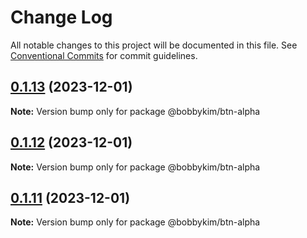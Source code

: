 # Change Log

All notable changes to this project will be documented in this file.
See [Conventional Commits](https://conventionalcommits.org) for commit guidelines.

## [0.1.13](https://github.com/bobbykim89/manguito-component-library/compare/@bobbykim/btn-alpha@0.1.12...@bobbykim/btn-alpha@0.1.13) (2023-12-01)

**Note:** Version bump only for package @bobbykim/btn-alpha





## [0.1.12](https://github.com/bobbykim89/manguito-component-library/compare/@bobbykim/btn-alpha@0.1.11...@bobbykim/btn-alpha@0.1.12) (2023-12-01)

**Note:** Version bump only for package @bobbykim/btn-alpha





## [0.1.11](https://github.com/bobbykim89/manguito-component-library/compare/@bobbykim/btn-alpha@0.1.10...@bobbykim/btn-alpha@0.1.11) (2023-12-01)

**Note:** Version bump only for package @bobbykim/btn-alpha
